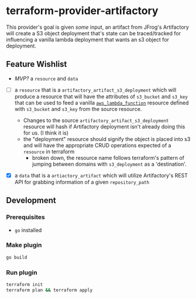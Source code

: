 # terraform-provider-artifactory

This provider's goal is given *some* input, an artifact from JFrog's
Artifactory will create a S3 object deployment that's state can be
traced/tracked for influencing a vanilla lambda deployment that wants an s3
object for deployment.

## Feature Wishlist

- *MVP?* a `resource` and `data`
 - [ ] a `resource` that is a `artifactory_artifact_s3_deployment` which will produce a
   resource that will have the attributes of `s3_bucket` and `s3_key` that can be
   used to feed a vanilla
   [`aws_lambda_function`](https://www.terraform.io/docs/providers/aws/r/lambda_function.html)
   resource defined with `s3_bucket` and `s3_key` from the source resource. 
   - Changes to the source `artifactory_artifact_s3_deployment` resource
     will hash if Artifactory deployment isn't already doing this for us. (I
     think it is)
   - the "deployment" resource should signify the object is placed into s3 and will
     have the appropriate CRUD operations expected of a `resource` in terraform
     - broken down, the resource name follows terraform's pattern of jumping
       between domains with `s3_deployment` as a 'destination'.
 - [X] a `data` that is a `artiactory_artifact` which will utilize Artifactory's
   REST API for grabbing information of a given `repository_path`



## Development

### Prerequisites

- `go` installed

### Make plugin

```sh
go build
```

### Run plugin

```sh
terraform init
terraform plan && terraform apply
```
